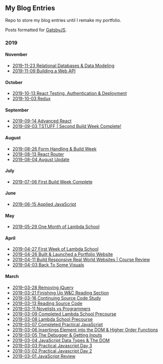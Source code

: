 ## My Blog Entries
Repo to store my blog entries until I remake my portfolio.  

Posts formatted for [GatsbyJS](https://www.gatsbyjs.org/).

### 2019

#### November
- [2019-11-23 Relational Databases & Data Modeling](./src/pages/2019-11-23-relational-databases-modeling/index.md)
- [2019-11-09 Building a Web API](./src/pages/2019-11-09-building-a-web-api/index.md)

#### October
- [2019-10-13 React Testing, Authentication &
  Deployment](./src/pages/2019-10-13-react-testing-auth-deployment/index.md)
- [2019-10-03 Redux](./src/pages/2019-10-03-redux/index.md)

#### September
- [2019-09-14 Advanced React](./src/pages/2019-09-14-advanced-react/index.md)
- [2019-09-03 TSTUFF | Second Build Week
  Complete!](./src/pages/2019-09-03-tstuff-second-build-week-complete/index.md)

#### August
- [2019-08-26 Form Handling & Build
  Week](./src/pages/2019-08-26-form-handling-build-week/index.md)
- [2019-08-13 React Router](./src/pages/2019-08-13-react-router/index.md)
- [2019-08-04 August Update](./src/pages/2019-08-04-august-update/index.md)

#### July
- [2019-07-06 First Build Week
  Complete](./src/pages/2019-07-06-first-build-week-complete/index.md)

#### June

- [2019-06-15 Applied
  JavaScript](./src/pages/2019-06-15-applied-javascript/index.md)

#### May

- [2019-05-29 One Month of Lambda
  School](./src/pages/2019-05-29-one-month-of-lambda-school/index.md)

#### April

- [2019-04-27 First Week of Lambda
  School](./src/pages/2019-04-27-first-week-of-lambda-school/index.md)
- [2019-04-26 Built & Launched a Portfolio
  Website](./src/pages/2019-04-26-built-launched-a-portfolio-website/index.md)
- [2019-04-11 Build Responsive Real World Websites | Course
  Review](./src/pages/2019-04-11-build-responsive-real-world-websites-course-review/index.md)
- [2019-04-03 Back To Some
  Visuals](./src/pages/2019-04-03-back-to-some-visuals/index.md)

#### March

- [2019-03-28 Removing jQuery](./src/pages/2019-03-28-removing-jquery/index.md)
- [2019-03-21 Finishing Up W&C Reading
  Section](./src/pages/2019-03-21-finishing-up-wc-reading-section/index.md)
- [2019-03-16 Continuing Source Code Study](./src/pages/2019-03-16-continuing-source-code-study/index.md)
- [2019-03-13 Reading Source Code](./src/pages/2019-03-13-reading-source-code/index.md)
- [2019-03-11 Novelists vs
  Programmers](./src/pages/2019-03-11-novelists-vs-programmers/index.md)
- [2019-03-09 Completed Lambda School
  Precourse](./src/pages/2019-03-09-completed-lambda-school-precourse/index.md)
- [2019-03-08 Lambda School Precourse](./src/pages/2019-03-08-lambda-school-precourse/index.md)
- [2019-03-07 Completed Practical JavaScript](./src/pages/2019-03-07-completed-practical-javascript/index.md)
- [2019-03-06 Insertings Element into the DOM & Higher Order
  Functions](./src/pages/2019-03-06-inserting-elements-into-the-dom-higher-order-functions/index.md)
- [2019-03-05 The Debugger & Getting
  Inputs](./src/pages/2019-03-05-the-debugger-getting-inputs/index.md)
- [2019-03-04 JavaScript Data Types & The
  DOM](./src/pages/2019-03-04-javascript-data-types-the-dom/index.md)
- [2019-03-03 Practical Javascript Day 3](./src/pages/2019-03-03-practical-javascript-day-3/index.md)
- [2019-03-02 Practical Javascript Day 2](./src/pages/2019-03-02-practical-javascript-day-2/index.md)
- [2019-03-01 JavaScript Review](./src/pages/2019-03-01-javascript-review/index.md)

